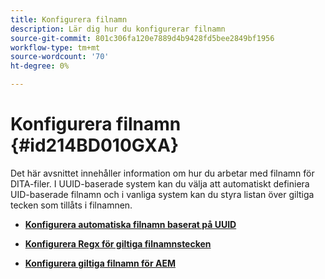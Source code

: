 ```yaml
---
title: Konfigurera filnamn
description: Lär dig hur du konfigurerar filnamn
source-git-commit: 801c306fa120e7889d4b9428fd5bee2849bf1956
workflow-type: tm+mt
source-wordcount: '70'
ht-degree: 0%

---
```



# Konfigurera filnamn {#id214BD010GXA}

Det här avsnittet innehåller information om hur du arbetar med filnamn för DITA-filer. I UUID-baserade system kan du välja att automatiskt definiera UID-baserade filnamn och i vanliga system kan du styra listan över giltiga tecken som tillåts i filnamnen.

- **[Konfigurera automatiska filnamn baserat på UUID](conf-auto-uuid-filenames.md)**

- **[Konfigurera Regx för giltiga filnamnstecken](conf-file-names-valid-regx.md)**

- **[Konfigurera giltiga filnamn för AEM](conf-file-names-valid-regx-aem-site-output.md)**


